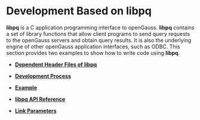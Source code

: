 # Development Based on libpq<a name="EN-US_TOPIC_0289900740"></a>

**libpq**  is a C application programming interface to openGauss.  **libpq**  contains a set of library functions that allow client programs to send query requests to the openGauss servers and obtain query results. It is also the underlying engine of other openGauss application interfaces, such as ODBC. This section provides two examples to show how to write code using  **libpq**.

-   **[Dependent Header Files of libpq](dependent-header-files-of-libpq.md)**  

-   **[Development Process](development-process.md)**  

-   **[Example](example.md)**  

-   **[libpq API Reference](libpq-api-reference.md)**  

-   **[Link Parameters](link-parameters.md)**  



